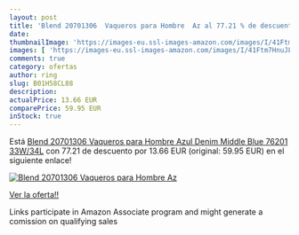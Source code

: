 ```yaml
---
layout: post
title: 'Blend 20701306  Vaqueros para Hombre  Az al 77.21 % de descuento'
date: 
thumbnailImage: 'https://images-eu.ssl-images-amazon.com/images/I/41Ftm7HnuJL._SL200_.jpg'
images: [ 'https://images-eu.ssl-images-amazon.com/images/I/41Ftm7HnuJL._SL200_.jpg' ]
comments: true
category: ofertas
author: ring
slug: B01H58CL88
description:
actualPrice: 13.66 EUR
comparePrice: 59.95 EUR
inStock: true
---
```


Está [Blend 20701306  Vaqueros para Hombre  Azul  Denim Middle Blue 76201   33W/34L](https://www.amazon.es/dp/B01H58CL88/?tag=tolees-21) con 77.21 de descuento por 13.66 EUR (original: 59.95 EUR) en el siguiente enlace!

[![Blend 20701306  Vaqueros para Hombre  Az](https://images-eu.ssl-images-amazon.com/images/I/41Ftm7HnuJL._SL200_.jpg)](https://www.amazon.es/dp/B01H58CL88/?tag=tolees-21)

[Ver la oferta!!](https://www.amazon.es/dp/B01H58CL88/?tag=tolees-21)

Links participate in Amazon Associate program and might generate a comission on qualifying sales


